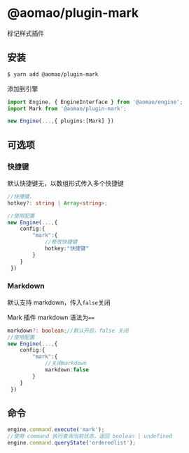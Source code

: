 # @aomao/plugin-mark

标记样式插件

## 安装

```bash
$ yarn add @aomao/plugin-mark
```

添加到引擎

```ts
import Engine, { EngineInterface } from '@aomao/engine';
import Mark from '@aomao/plugin-mark';

new Engine(...,{ plugins:[Mark] })
```

## 可选项

### 快捷键

默认快捷键无，以数组形式传入多个快捷键

```ts
//快捷键，
hotkey?: string | Array<string>;

//使用配置
new Engine(...,{
    config:{
        "mark":{
            //修改快捷键
            hotkey:"快捷键"
        }
    }
 })
```

### Markdown

默认支持 markdown，传入`false`关闭

Mark 插件 markdown 语法为`==`

```ts
markdown?: boolean;//默认开启，false 关闭
//使用配置
new Engine(...,{
    config:{
        "mark":{
            //关闭markdown
            markdown:false
        }
    }
 })
```

## 命令

```ts
engine.command.execute('mark');
//使用 command 执行查询当前状态，返回 boolean | undefined
engine.command.queryState('orderedlist');
```
